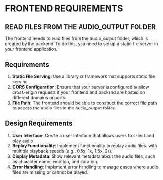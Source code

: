 # FRONTEND REQUIREMENTS


## READ FILES FROM THE AUDIO_OUTPUT FOLDER
The frontend needs to read files from the audio_output folder, which is created by the backend. To do this, you need to set up a static file server in your frontend application.

## Requirements
1. **Static File Serving**: Use a library or framework that supports static file serving. 
2. **CORS Configuration**: Ensure that your server is configured to allow cross-origin requests if your frontend and backend are hosted on different domains or ports.
3. **File Path**: The frontend should be able to construct the correct file path to access the audio files in the audio_output folder.

## Design Requirements
1. **User Interface**: Create a user interface that allows users to select and play audio
2. **Replay Functionality**: Implement functionality to replay audio files. with multiple playback speeds (e.g., 0.5x, 1x, 1.5x, 2x).
3. **Display Metadata**: Show relevant metadata about the audio files, such as character name, emotion, and duration.
4. **Error Handling**: Implement error handling to manage cases where audio files are missing or cannot be played.